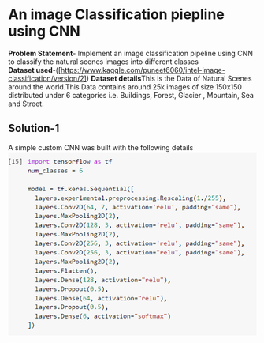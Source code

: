 # An image Classification piepline using CNN
**Problem Statement**- Implement an image classification pipeline using CNN to classify the natural scenes images into different classes <br/>
**Dataset used**-([https://www.kaggle.com/puneet6060/intel-image-classification/version/2])
**Dataset details**This is the Data of Natural Scenes around the world.This Data contains around 25k images of size 150x150 distributed under 6 categories i.e. Buildings, Forest, Glacier , Mountain, Sea and Street.<br/>
## Solution-1
A simple custom CNN was built with the following details 
![](https://github.com/sana13792/Assignment-3/blob/main/Images/CnnModel.png)
